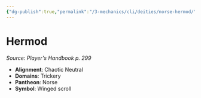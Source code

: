 ```yaml
---
{"dg-publish":true,"permalink":"/3-mechanics/cli/deities/norse-hermod/","tags":["ttrpg-cli/compendium/src/5e/phb","ttrpg-cli/deity/norse","ttrpg-cli/domain/trickery"],"noteIcon":""}
---
```


# Hermod
*Source: Player's Handbook p. 299* 

- **Alignment**: Chaotic Neutral
- **Domains**: Trickery
- **Pantheon**: Norse
- **Symbol**: Winged scroll